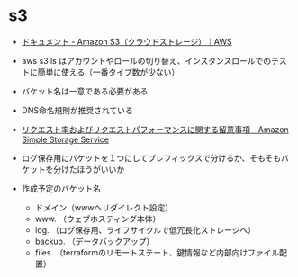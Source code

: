 # s3

* [ドキュメント - Amazon S3（クラウドストレージ）｜AWS](https://aws.amazon.com/jp/documentation/s3/?icmpid=docs_menu)
* aws s3 ls はアカウントやロールの切り替え、インスタンスロールでのテストに簡単に使える（一番タイプ数が少ない）
* バケット名は一意である必要がある
* DNS命名規則が推奨されている
* [リクエスト率およびリクエストパフォーマンスに関する留意事項 - Amazon Simple Storage Service](https://docs.aws.amazon.com/ja_jp/AmazonS3/latest/dev/request-rate-perf-considerations.html)
* ログ保存用にバケットを１つにしてプレフィックスで分けるか、そもそもバケットを分けたほうがいいか

* 作成予定のバケット名

    * ドメイン（wwwへリダイレクト設定）
    * www. （ウェブホスティング本体）
    * log. （ログ保存用、ライフサイクルで低冗長化ストレージへ）
    * backup. （データバックアップ）
    * files. （terraformのリモートステート、鍵情報など内部向けファイル配置）
